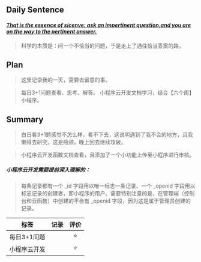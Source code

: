 ## **Daily Sentence**
#### <u>*That is the essence of sicenve: ask an  impertinent question,and you are on the way to the  pertinent answer.*</u>
> 科学的本质是：问一个不恰当的问题，于是走上了通往恰当答案的路。

## **Plan**
>这里记录我的一天，需要去留意的事。

> 每日3+1问题查看、思考、解答。
> 小程序云开发文档学习，结合【六个周】小程序。

## **Summary**
> 白日看3+1题感觉不怎么样，看不下去，这说明遇到了我不会的地方，且我懒得去研究，这是瓶颈，晚上回去继续攻破。

> 小程序云开发函数文档查看，且添加了一个小功能上传至小程序进行审核。
##### 小程序云开发需要提前深入理解的：
> 每条记录都有一个 _id 字段用以唯一标志一条记录、一个 _openid 字段用以标志记录的创建者，即小程序的用户。需要特别注意的是，在管理端（控制台和云函数）中创建的不会有 _openid 字段，因为这是属于管理员创建的记录。

| 标签  | 记录  | 评价  |
| :---: | :---: | :---: |
|  每日3+1问题     |       | ⭐  |
|  小程序云开发    |       | ⭐  |


